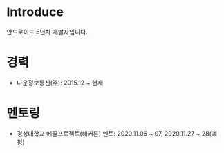 # Introduce
안드로이드 5년차 개발자입니다.

# 경력
- 다운정보통신(주): 2015.12 ~ 현재

# 멘토링
- 경성대학교 에꼴프로젝트(해커톤) 멘토: 2020.11.06 ~ 07, 2020.11.27 ~ 28(예정)
